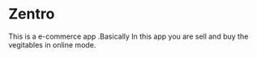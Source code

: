 # Zentro
This is a e-commerce app .Basically In this app you are sell and buy the vegitables in online mode.
